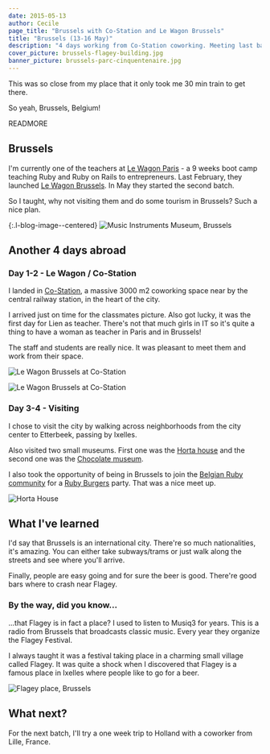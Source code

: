 ```yaml
---
date: 2015-05-13
author: Cecile
page_title: "Brussels with Co-Station and Le Wagon Brussels"
title: "Brussels (13-16 May)"
description: "4 days working from Co-Station coworking. Meeting last batch of students from Le Wagon Brussels."
cover_picture: brussels-flagey-building.jpg
banner_picture: brussels-parc-cinquentenaire.jpg
---
```


This was so close from my place that it only took me 30 min train to get there.

So yeah, Brussels, Belgium!

READMORE

## Brussels

I'm currently one of the teachers at [Le Wagon Paris](http://lewagon.org/) - a 9 weeks boot camp teaching Ruby and Ruby on Rails to entrepreneurs. Last February, they launched [Le Wagon Brussels](http://lewagon.org/brussels). In May they started the second batch.

So I taught, why not visiting them and do some tourism in Brussels? Such a nice plan.

{:.l-blog-image--centered}
![Music Instruments Museum, Brussels](/assets/images/blog/articles/2015-05-13-brussels/brussels-music-instruments-museum.jpg)

## Another 4 days abroad

### Day 1-2 - Le Wagon / Co-Station

I landed in [Co-Station](http://www.co-station.com/), a massive 3000 m2 coworking space near by the central railway station, in the heart of the city.

I arrived just on time for the classmates picture. Also got lucky, it was the first day for Lien as teacher. There's not that much girls in IT so it's quite a thing to have a woman as teacher in Paris and in Brussels!

The staff and students are really nice. It was pleasant to meet them and work from their space.

![Le Wagon Brussels at Co-Station](/assets/images/blog/articles/2015-05-13-brussels/lewagon-brussels.jpg)

![Le Wagon Brussels at Co-Station](/assets/images/blog/articles/2015-05-13-brussels/lewagon-brussels-co-station.jpg)

### Day 3-4 - Visiting

I chose to visit the city by walking across neighborhoods from the city center to Etterbeek, passing by Ixelles.

Also visited two small museums. First one was the [Horta house](http://www.hortamuseum.be/) and the second one was the [Chocolate museum](http://choco-story-brussels.be/).

I also took the opportunity of being in Brussels to join the [Belgian Ruby community](http://brug.be/) for a [Ruby Burgers](http://rubyburgers.co/) party. That was a nice meet up.

![Horta House](/assets/images/blog/articles/2015-05-13-brussels/brussels-horta-house.jpg)

## What I've learned

I'd say that Brussels is an international city. There're so much nationalities, it's amazing. You can either take subways/trams or just walk along the streets and see where you'll arrive.

Finally, people are easy going and for sure the beer is good. There're good bars where to crash near Flagey.

### By the way, did you know...

...that Flagey is in fact a place? I used to listen to Musiq3 for years. This is a radio from Brussels that broadcasts classic music. Every year they organize the Flagey Festival.

I always taught it was a festival taking place in a charming small village called Flagey. It was quite a shock when I discovered that Flagey is a famous place in Ixelles where people like to go for a beer.

![Flagey place, Brussels](/assets/images/blog/articles/2015-05-13-brussels/brussels-flagey-place.jpg)

## What next?

For the next batch, I'll try a one week trip to Holland with a coworker from Lille, France.
